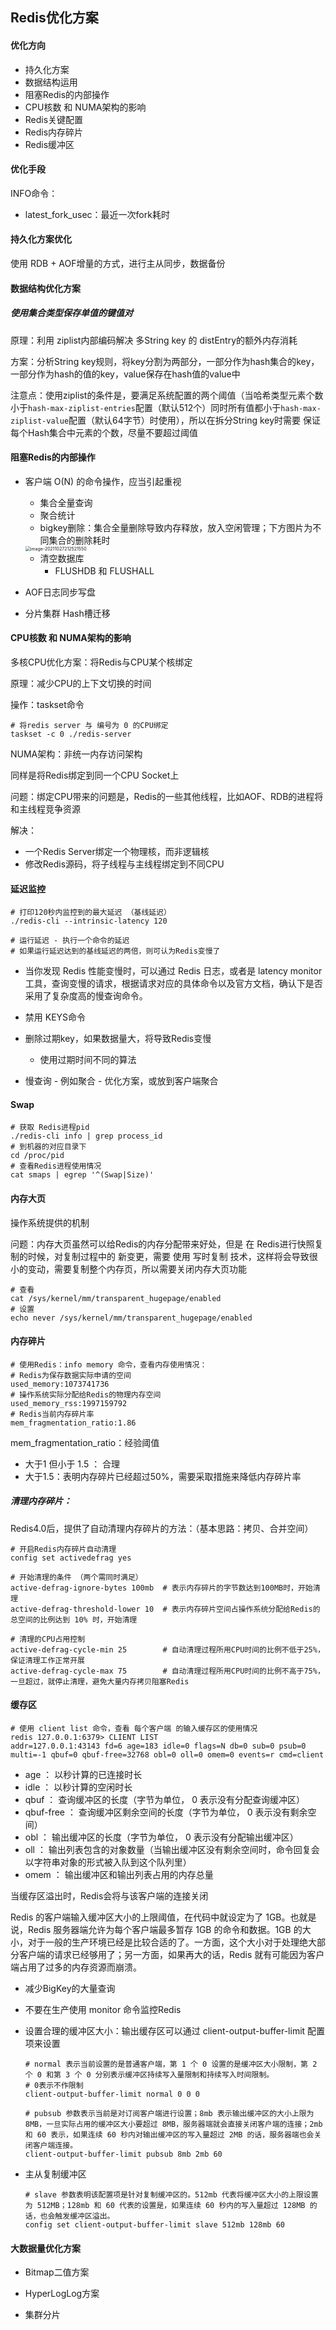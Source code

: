 ## Redis优化方案



#### 优化方向

- 持久化方案
- 数据结构运用
- 阻塞Redis的内部操作
- CPU核数 和 NUMA架构的影响
- Redis关键配置
- Redis内存碎片
- Redis缓冲区



#### 优化手段

INFO命令：

- latest_fork_usec：最近一次fork耗时





#### 持久化方案优化

使用 RDB + AOF增量的方式，进行主从同步，数据备份



#### 数据结构优化方案

##### 使用集合类型保存单值的键值对

原理：利用 ziplist内部编码解决 多String key 的 distEntry的额外内存消耗

方案：分析String key规则，将key分割为两部分，一部分作为hash集合的key，一部分作为hash的值的key，value保存在hash值的value中

注意点：使用ziplist的条件是，要满足系统配置的两个阈值（当哈希类型元素个数小于`hash-max-ziplist-entries`配置（默认512个）同时所有值都小于`hash-max-ziplist-value`配置（默认64字节）时使用），所以在拆分String key时需要 保证 每个Hash集合中元素的个数，尽量不要超过阈值



#### 阻塞Redis的内部操作

- 客户端 O(N) 的命令操作，应当引起重视

  - 集合全量查询
  - 聚合统计
  - bigkey删除：集合全量删除导致内存释放，放入空闲管理；下方图片为不同集合的删除耗时

  <img src="assets/image-20211027212521550.png" alt="image-20211027212521550" style="zoom:50%;" />

  - 清空数据库
    - FLUSHDB 和 FLUSHALL

- AOF日志同步写盘

- 分片集群 Hash槽迁移



#### CPU核数 和 NUMA架构的影响

多核CPU优化方案：将Redis与CPU某个核绑定

原理：减少CPU的上下文切换的时间

操作：taskset命令

```shell
# 将redis server 与 编号为 0 的CPU绑定
taskset -c 0 ./redis-server
```



NUMA架构：非统一内存访问架构

同样是将Redis绑定到同一个CPU Socket上

问题：绑定CPU带来的问题是，Redis的一些其他线程，比如AOF、RDB的进程将和主线程竞争资源

解决：

- 一个Redis Server绑定一个物理核，而非逻辑核
- 修改Redis源码，将子线程与主线程绑定到不同CPU



#### 延迟监控

```shell
# 打印120秒内监控到的最大延迟 （基线延迟）
./redis-cli --intrinsic-latency 120

# 运行延迟 - 执行一个命令的延迟
# 如果运行延迟达到的基线延迟的两倍，则可认为Redis变慢了
```

- 当你发现 Redis 性能变慢时，可以通过 Redis 日志，或者是 latency monitor 工具，查询变慢的请求，根据请求对应的具体命令以及官方文档，确认下是否采用了复杂度高的慢查询命令。

- 禁用 KEYS命令

- 删除过期key，如果数据量大，将导致Redis变慢
  - 使用过期时间不同的算法
- 慢查询 - 例如聚合 - 优化方案，或放到客户端聚合



#### Swap

```
# 获取 Redis进程pid
./redis-cli info | grep process_id
# 到机器的对应目录下
cd /proc/pid
# 查看Redis进程使用情况
cat smaps | egrep '^(Swap|Size)'
```



#### 内存大页

操作系统提供的机制

问题：内存大页虽然可以给Redis的内存分配带来好处，但是 在 Redis进行快照复制的时候，对复制过程中的 新变更，需要 使用 写时复制 技术，这样将会导致很小的变动，需要复制整个内存页，所以需要关闭内存大页功能

```shell
# 查看
cat /sys/kernel/mm/transparent_hugepage/enabled
# 设置
echo never /sys/kernel/mm/transparent_hugepage/enabled
```



#### 内存碎片

```shell
# 使用Redis：info memory 命令，查看内存使用情况： 
# Redis为保存数据实际申请的空间
used_memory:1073741736
# 操作系统实际分配给Redis的物理内存空间
used_memory_rss:1997159792
# Redis当前内存碎片率
mem_fragmentation_ratio:1.86
```

mem_fragmentation_ratio：经验阈值

- 大于1 但小于 1.5 ： 合理
- 大于1.5：表明内存碎片已经超过50%，需要采取措施来降低内存碎片率

##### 清理内存碎片：

Redis4.0后，提供了自动清理内存碎片的方法：（基本思路：拷贝、合并空间）

```shell
# 开启Redis内存碎片自动清理
config set activedefrag yes

# 开始清理的条件 （两个需同时满足）
active-defrag-ignore-bytes 100mb  # 表示内存碎片的字节数达到100MB时，开始清理
active-defrag-threshold-lower 10  # 表示内存碎片空间占操作系统分配给Redis的总空间的比例达到 10% 时，开始清理

# 清理的CPU占用控制
active-defrag-cycle-min 25        # 自动清理过程所用CPU时间的比例不低于25%，保证清理工作正常开展
active-defrag-cycle-max 75        # 自动清理过程所用CPU时间的比例不高于75%，一旦超过，就停止清理，避免大量内存拷贝阻塞Redis
```



#### 缓存区

```shell
# 使用 client list 命令，查看 每个客户端 的输入缓存区的使用情况
redis 127.0.0.1:6379> CLIENT LIST
addr=127.0.0.1:43143 fd=6 age=183 idle=0 flags=N db=0 sub=0 psub=0 multi=-1 qbuf=0 qbuf-free=32768 obl=0 oll=0 omem=0 events=r cmd=client
```

- age ： 以秒计算的已连接时长
- idle ： 以秒计算的空闲时长
- qbuf ： 查询缓冲区的长度（字节为单位， 0 表示没有分配查询缓冲区）
- qbuf-free ： 查询缓冲区剩余空间的长度（字节为单位， 0 表示没有剩余空间）
- obl ： 输出缓冲区的长度（字节为单位， 0 表示没有分配输出缓冲区）
- oll ： 输出列表包含的对象数量（当输出缓冲区没有剩余空间时，命令回复会以字符串对象的形式被入队到这个队列里）
- omem ： 输出缓冲区和输出列表占用的内存总量

当缓存区溢出时，Redis会将与该客户端的连接关闭

Redis 的客户端输入缓冲区大小的上限阈值，在代码中就设定为了 1GB。也就是说，Redis 服务器端允许为每个客户端最多暂存 1GB 的命令和数据。1GB 的大小，对于一般的生产环境已经是比较合适的了。一方面，这个大小对于处理绝大部分客户端的请求已经够用了；另一方面，如果再大的话，Redis 就有可能因为客户端占用了过多的内存资源而崩溃。

- 减少BigKey的大量查询

- 不要在生产使用 monitor 命令监控Redis

- 设置合理的缓冲区大小：输出缓存区可以通过 client-output-buffer-limit 配置项来设置

  ```shell
  # normal 表示当前设置的是普通客户端，第 1 个 0 设置的是缓冲区大小限制，第 2 个 0 和第 3 个 0 分别表示缓冲区持续写入量限制和持续写入时间限制。
  # 0表示不作限制
  client-output-buffer-limit normal 0 0 0
  
  # pubsub 参数表示当前是对订阅客户端进行设置；8mb 表示输出缓冲区的大小上限为 8MB，一旦实际占用的缓冲区大小要超过 8MB，服务器端就会直接关闭客户端的连接；2mb 和 60 表示，如果连续 60 秒内对输出缓冲区的写入量超过 2MB 的话，服务器端也会关闭客户端连接。
  client-output-buffer-limit pubsub 8mb 2mb 60
  ```

- 主从复制缓冲区

  ```shell
  # slave 参数表明该配置项是针对复制缓冲区的。512mb 代表将缓冲区大小的上限设置为 512MB；128mb 和 60 代表的设置是，如果连续 60 秒内的写入量超过 128MB 的话，也会触发缓冲区溢出。
  config set client-output-buffer-limit slave 512mb 128mb 60
  ```

  





#### 大数据量优化方案

- Bitmap二值方案
- HyperLogLog方案

- 集群分片




